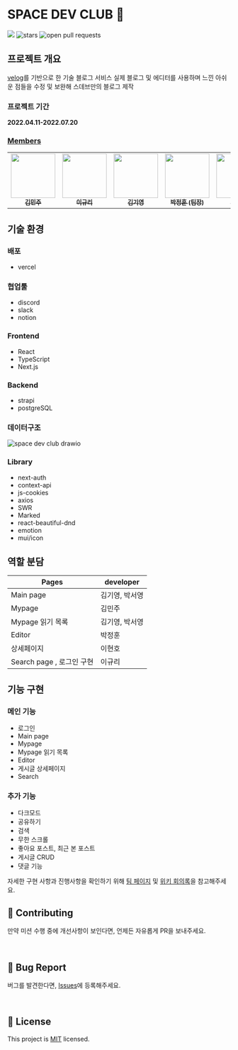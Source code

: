# SPACE DEV CLUB 🚀

<a href="https://hits.seeyoufarm.com"><img src="https://hits.seeyoufarm.com/api/count/incr/badge.svg?url=https%3A%2F%2Fgithub.com%2FJunghoon-P%2FSPACE_DEV_CLUB_FRONT&count_bg=%2379C83D&title_bg=%23555555&icon=&icon_color=%23E7E7E7&title=hits&edge_flat=false"/></a>
<img src="https://img.shields.io/github/stars/Junghoon-P/SPACE_DEV_CLUB_FRONT" alt="stars"/>
<img src="https://img.shields.io/github/issues-pr/Junghoon-P/SPACE_DEV_CLUB_FRONT" alt="open pull requests"/>

## 프로젝트 개요

[velog](https://velog.io/)를 기반으로 한 기술 블로그 서비스
실제 블로그 및 에디터를 사용하며 느낀 아쉬운 점들을 수정 및 보완해 스데브만의 블로그 제작

### 프로젝트 기간

**2022.04.11-2022.07.20**

### [Members](https://www.spacelog.today/introduce)

<table>
  <tr>
    <td align="center">
      <a href="https://github.com/deli-ght"
        ><img
          src="https://avatars.githubusercontent.com/deli-ght"
          width="100px;"
          alt=""
        /><br /><sub><b>김민주</b></sub></a
      ><br />
    </td>
    <td align="center">
      <a href="https://github.com/jae04099"
        ><img
          src="https://avatars.githubusercontent.com/jae04099"
          width="100px;"
          alt=""
        /><br /><sub><b>이규리</b></sub></a
      ><br />
    </td>
    <td align="center">
      <a href="https://github.com/kykim00"
        ><img
          src="https://avatars.githubusercontent.com/kykim00"
          width="100px;"
          alt=""
        /><br /><sub><b>김기영</b></sub></a
      ><br />
    </td>
    <td align="center">
      <a href="https://github.com/Junghoon-P"
        ><img
          src="https://avatars.githubusercontent.com/Junghoon-P"
          width="100px;"
          alt=""
        /><br /><sub><b>박정훈 (팀장)</b></sub></a
      ><br />
    </td>
    <td align="center">
      <a href="https://github.com/ongddree"
        ><img
          src="https://avatars.githubusercontent.com/ongddree"
          width="100px;"
          alt=""
        /><br /><sub><b>박서영</b></sub></a
      ><br />
    </td>
      <td align="center">
      <a href="https://github.com/LEEHYUNHO2001"
        ><img
          src="https://avatars.githubusercontent.com/LEEHYUNHO2001"
          width="100px;"
          alt=""
        /><br /><sub><b>이현호</b></sub></a>
    <br />
    </td>
  </tr>
</table>

## 기술 환경

### 배포

- vercel

### 협업툴

- discord
- slack
- notion

### Frontend

- React
- TypeScript
- Next.js

### Backend

- strapi
- postgreSQL

### 데이터구조
![space dev club drawio](https://user-images.githubusercontent.com/77158595/161386392-c1a1cba8-1764-4338-9a50-99e29ebf379c.png)


### Library

- next-auth
- context-api
- js-cookies
- axios
- SWR
- Marked
- react-beautiful-dnd
- emotion
- mui/icon

## 역할 분담

| Pages                     | developer      |
| ------------------------- | -------------- |
| Main page                 | 김기영, 박서영 |
| Mypage                    | 김민주         |
| Mypage 읽기 목록          | 김기영, 박서영 |
| Editor                    | 박정훈         |
| 상세페이지                | 이현호         |
| Search page , 로그인 구현 | 이규리         |

<!-- ## 데이터베이스 구조 -->

## 기능 구현

### 메인 기능

- 로그인
- Main page
- Mypage
- Mypage 읽기 목록
- Editor
- 게시글 상세페이지
- Search

### 추가 기능

- 다크모드
- 공유하기
- 검색
- 무한 스크롤
- 좋아요 포스트, 최근 본 포스트
- 게시글 CRUD
- 댓글 기능

자세한 구현 사항과 진행사항을 확인하기 위해 [팀 페이지](https://scandalous-pleasure-6aa.notion.site/24fc67c23010418e9dde3665fcd529ce?v=8bc5f8c7e6444d4ea63e785fd20b0dfc) 및 [위키 회의록](https://github.com/SPACE-DEV-CLUB/SPACE_DEV_CLUB_FRONT/wiki)을 참고해주세요.

## 👏 Contributing

만약 미션 수행 중에 개선사항이 보인다면, 언제든 자유롭게 PR을 보내주세요.

<br/>

## 🐞 Bug Report

버그를 발견한다면, [Issues](https://github.com/Junghoon-P/SPACE_DEV_CLUB_FRONT/issues)에 등록해주세요.

<br/>

## 📝 License

This project is [MIT](https://github.com/SPACE-DEV-CLUB/SPACE_DEV_CLUB_FRONT/blob/develop/LICENSE.md) licensed.
